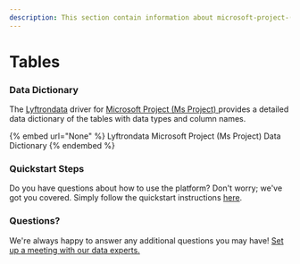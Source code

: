 ```yaml
---
description: This section contain information about microsoft-project-(ms-project) connector tables information
---
```


# Tables

### Data Dictionary

The [Lyftrondata](https://www.lyftrondata.com/) driver for [Microsoft Project (Ms Project)](None/)[ ](https://www.lyftrondata.com/integration/microsoft-project-(ms-project)/)provides a detailed data dictionary of the tables with data types and column names.

{% embed url="None" %}
Lyftrondata Microsoft Project (Ms Project) Data Dictionary
{% endembed %}

### Quickstart Steps

Do you have questions about how to use the platform? Don't worry; we've got you covered. Simply follow the quickstart instructions [here](../README.md).

### Questions? <a href="#questions" id="questions"></a>

We're always happy to answer any additional questions you may have! [Set up a meeting with our data experts.](https://www.lyftrondata.com/book-a-meeting/)

